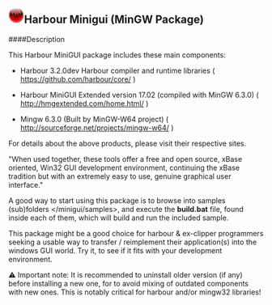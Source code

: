 ![](https://github.com/Petewg/MgM/blob/master/minigui/resources/mgm32.png)Harbour Minigui (MinGW Package)
-------------------------------

####Description   

This Harbour MiniGUI package includes these main components:
	
   - Harbour 3.2.0dev
	  Harbour compiler and runtime libraries
	  ( https://github.com/harbour/core/ )
	
   - Harbour MiniGUI Extended version 17.02 (compiled with MinGW 6.3.0)
	  ( http://hmgextended.com/home.html/ )
	
   - Mingw 6.3.0 (Built by MinGW-W64 project)
	  ( http://sourceforge.net/projects/mingw-w64/ )

For details about the above products, please visit their respective sites.
	
"When used together, these tools offer a free and open source, xBase oriented, 
Win32 GUI development environment, continuing the xBase tradition but with
an extremely easy to use, genuine graphical user interface."

A good way to start using this package is to browse into samples (sub)folders </minigui/samples>,
and execute the **build.bat** file, found inside each of them, which will build and run the included sample.  

This package might be a good choice for harbour & ex-clipper programmers seeking 
a usable way to transfer / reimplement their application(s) into the windows GUI world.
Try it, to see if it fits with your development environment.

:warning: Important note: It is recommended to uninstall older version (if any)  
before installing a new one, for to avoid mixing of outdated components   
with new ones. This is notably critical for harbour and/or mingw32 libraries!
